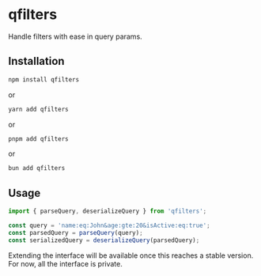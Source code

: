 # qfilters

Handle filters with ease in query params.

## Installation

```bash
npm install qfilters
```

or

```bash
yarn add qfilters
```

or

```bash
pnpm add qfilters
```

or

```bash
bun add qfilters
```

## Usage

```typescript
import { parseQuery, deserializeQuery } from 'qfilters';

const query = 'name:eq:John&age:gte:20&isActive:eq:true';
const parsedQuery = parseQuery(query);
const serializedQuery = deserializeQuery(parsedQuery);
```

Extending the interface will be available once this reaches a stable version.
For now, all the interface is private.
